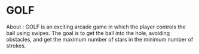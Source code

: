 # GOLF
About : GOLF is an exciting arcade game in which the player controls the ball using swipes. The goal is to get the ball into the hole, avoiding obstacles, and get the maximum number of stars in the minimum number of strokes.
